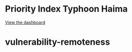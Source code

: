 # Priority Index Typhoon Haima

[View the dashboard](https://rodekruis.github.io/priority-index-haima-accuracy/)
# vulnerability-remoteness
